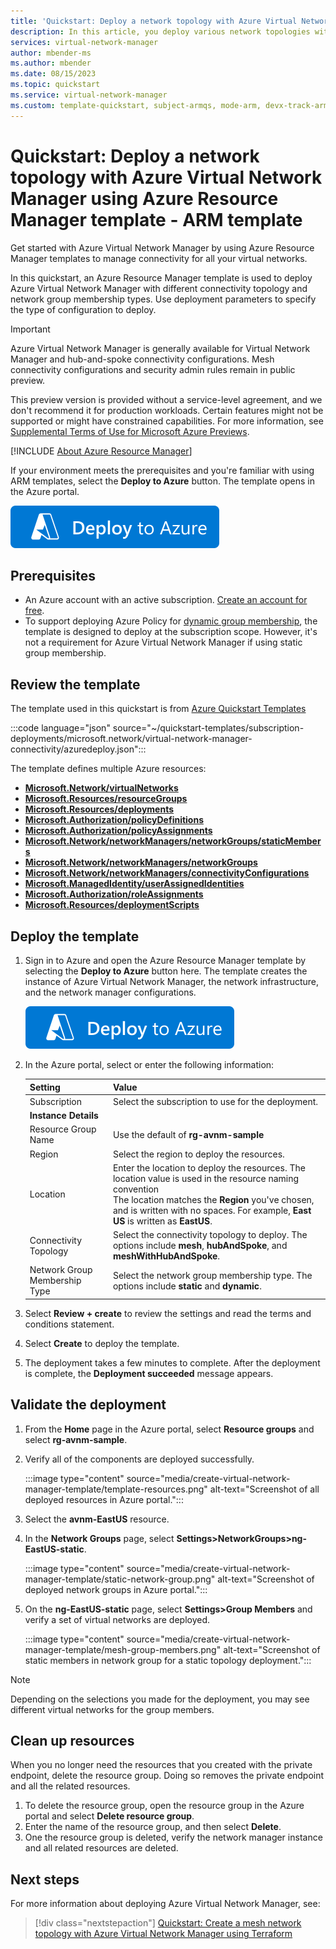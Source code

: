```yaml
---
title: 'Quickstart: Deploy a network topology with Azure Virtual Network Manager using Azure Resource Manager template - ARM template'
description: In this article, you deploy various network topologies with Azure Virtual Network Manager using Azure Resource Manager template(ARM template).
services: virtual-network-manager
author: mbender-ms
ms.author: mbender
ms.date: 08/15/2023
ms.topic: quickstart
ms.service: virtual-network-manager
ms.custom: template-quickstart, subject-armqs, mode-arm, devx-track-arm-template
---
```


# Quickstart: Deploy a network topology with Azure Virtual Network Manager using Azure Resource Manager template - ARM template

Get started with Azure Virtual Network Manager by using Azure Resource Manager templates to manage connectivity for all your virtual networks.

In this quickstart, an Azure Resource Manager template is used to deploy Azure Virtual Network Manager with different connectivity topology and network group membership types. Use deployment parameters to specify the type of configuration to deploy.

> [!IMPORTANT]
> Azure Virtual Network Manager is generally available for Virtual Network Manager and hub-and-spoke connectivity configurations. Mesh connectivity configurations and security admin rules remain in public preview.
>
> This preview version is provided without a service-level agreement, and we don't recommend it for production workloads. Certain features might not be supported or might have constrained capabilities. For more information, see [Supplemental Terms of Use for Microsoft Azure Previews](https://azure.microsoft.com/support/legal/preview-supplemental-terms/).

[!INCLUDE [About Azure Resource Manager](../../includes/resource-manager-quickstart-introduction.md)]

If your environment meets the prerequisites and you're familiar with using ARM templates, select the **Deploy to Azure** button. The template opens in the Azure portal.

   [![Deploy To Azure](https://raw.githubusercontent.com/Azure/azure-quickstart-templates/master/1-CONTRIBUTION-GUIDE/images/deploytoazure.svg?sanitize=true)](https://portal.azure.com/#create/Microsoft.Template/uri/https%3A%2F%2Fraw.githubusercontent.com%2FAzure%2Fazure-quickstart-templates%2Fmaster%2Fsubscription-deployments%2Fmicrosoft.network%2Fvirtual-network-manager-connectivity%2Fazuredeploy.json)

## Prerequisites

- An Azure account with an active subscription. [Create an account for free](https://azure.microsoft.com/free/?WT.mc_id=A261C142F).
- To support deploying Azure Policy for [dynamic group membership](concept-network-groups.md#dynamic-membership), the template is designed to deploy at the subscription scope. However, it's not a requirement for Azure Virtual Network Manager if using static group membership.

## Review the template

The template used in this quickstart is from [Azure Quickstart Templates](/samples/azure/azure-quickstart-templates/virtual-network-manager-connectivity/)

:::code language="json" source="~/quickstart-templates/subscription-deployments/microsoft.network/virtual-network-manager-connectivity/azuredeploy.json":::

The template defines multiple Azure resources:

- [**Microsoft.Network/virtualNetworks**](/azure/templates/microsoft.network/virtualnetworks)
- [**Microsoft.Resources/resourceGroups**](/azure/templates/microsoft.resources/resourcegroups)
- [**Microsoft.Resources/deployments**](/azure/templates/microsoft.resources/deployments)
- [**Microsoft.Authorization/policyDefinitions**](/azure/templates/microsoft.authorization/policydefinitions)
- [**Microsoft.Authorization/policyAssignments**](/azure/templates/microsoft.authorization/policyassignments)
- [**Microsoft.Network/networkManagers/networkGroups/staticMembers**](/azure/templates/microsoft.network/networkmanagers/networkgroups/staticmembers)
- [**Microsoft.Network/networkManagers/networkGroups**](/azure/templates/microsoft.network/networkmanagers/networkgroups)
- [**Microsoft.Network/networkManagers/connectivityConfigurations**](/azure/templates/Microsoft.Network/networkManagers/connectivityconfigurations)
- [**Microsoft.ManagedIdentity/userAssignedIdentities**](/azure/templates/microsoft.managedidentity/userassignedidentities)
- [**Microsoft.Authorization/roleAssignments**](/azure/templates/microsoft.authorization/roleassignments)
- [**Microsoft.Resources/deploymentScripts**](/azure/templates/microsoft.resources/deploymentscripts)

## Deploy the template

1. Sign in to Azure and open the Azure Resource Manager template by selecting the **Deploy to Azure** button here. The template creates the instance of Azure Virtual Network Manager, the network infrastructure, and the network manager configurations.

   [![Deploy To Azure](https://raw.githubusercontent.com/Azure/azure-quickstart-templates/master/1-CONTRIBUTION-GUIDE/images/deploytoazure.svg?sanitize=true)](https://portal.azure.com/#create/Microsoft.Template/uri/https%3A%2F%2Fraw.githubusercontent.com%2FAzure%2Fazure-quickstart-templates%2Fmaster%2Fsubscription-deployments%2Fmicrosoft.network%2Fvirtual-network-manager-connectivity%2Fazuredeploy.json)

1. In the Azure portal, select or enter the following information:

   | Setting | Value |
   |---|---|
   | Subscription | Select the subscription to use for the deployment. |
   | **Instance Details** |  |
   | Resource Group Name | Use the default of **rg-avnm-sample** |
   | Region | Select the region to deploy the resources. |
   | Location | Enter the location to deploy the resources. The location value is used in the resource naming convention</br> The location matches the **Region** you've chosen, and is written with no spaces. For example, **East US** is written as **EastUS**. |
   | Connectivity Topology | Select the connectivity topology to deploy. The options include **mesh**, **hubAndSpoke**, and **meshWithHubAndSpoke**. |
   | Network Group Membership Type | Select the network group membership type. The options include **static** and **dynamic**. |

1. Select **Review + create** to review the settings and read the terms and conditions statement. 
1. Select **Create** to deploy the template.
1. The deployment takes a few minutes to complete. After the deployment is complete, the **Deployment succeeded** message appears.

## Validate the deployment

1. From the **Home** page in the Azure portal, select **Resource groups** and select **rg-avnm-sample**.
1. Verify all of the components are deployed successfully.

    :::image type="content" source="media/create-virtual-network-manager-template/template-resources.png" alt-text="Screenshot of all deployed resources in Azure portal.":::

1. Select the **avnm-EastUS** resource.
1. In the **Network Groups** page,  select **Settings>NetworkGroups>ng-EastUS-static**.
   
   :::image type="content" source="media/create-virtual-network-manager-template/static-network-group.png" alt-text="Screenshot of deployed network groups in Azure portal.":::

1. On the **ng-EastUS-static** page, select **Settings>Group Members** and verify a set of virtual networks are deployed.

    :::image type="content" source="media/create-virtual-network-manager-template/mesh-group-members.png" alt-text="Screenshot of static members in network group for a static topology deployment.":::

> [!NOTE]
> Depending on the selections you made for the deployment, you may see different virtual networks for the group members.

## Clean up resources

When you no longer need the resources that you created with the private endpoint, delete the resource group. Doing so removes the private endpoint and all the related resources.

1. To delete the resource group, open the resource group in the Azure portal and select **Delete resource group**.
1. Enter the name of the resource group, and then select **Delete**.
1. One the resource group is deleted, verify the network manager instance and all related resources are deleted.

## Next steps

For more information about deploying Azure Virtual Network Manager, see:
> [!div class="nextstepaction"]
> [Quickstart: Create a mesh network topology with Azure Virtual Network Manager using Terraform](create-virtual-network-manager-terraform.md)